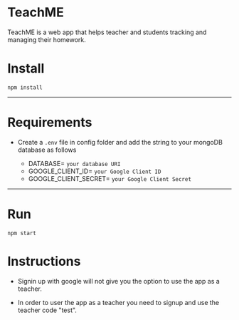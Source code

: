 # TeachME

TeachME is a web app that helps teacher and students tracking and managing their homework.

# Install

`npm install`

---

# Requirements

- Create a `.env` file in config folder and add the string to your mongoDB database as follows

  - DATABASE= `your database URI`
  - GOOGLE_CLIENT_ID= `your Google Client ID`
  - GOOGLE_CLIENT_SECRET= `your Google Client Secret`

---

# Run

`npm start`

# Instructions

- Signin up with google will not give you the option to use the app as a teacher.

- In order to user the app as a teacher you need to signup and use the teacher code "test". 

